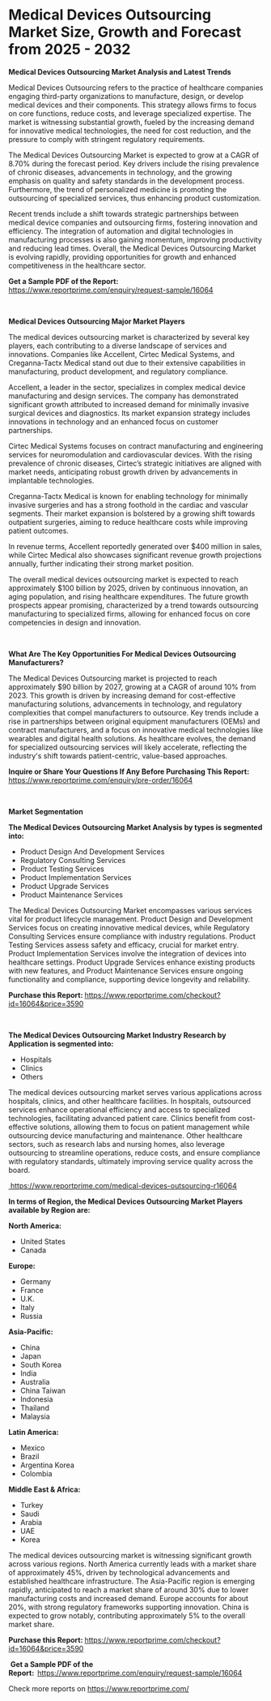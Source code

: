 <p><h1>Medical Devices Outsourcing Market Size, Growth and Forecast from 2025 - 2032</h1></p><p><strong>Medical Devices Outsourcing Market Analysis and Latest Trends</strong></p>
<p><p>Medical Devices Outsourcing refers to the practice of healthcare companies engaging third-party organizations to manufacture, design, or develop medical devices and their components. This strategy allows firms to focus on core functions, reduce costs, and leverage specialized expertise. The market is witnessing substantial growth, fueled by the increasing demand for innovative medical technologies, the need for cost reduction, and the pressure to comply with stringent regulatory requirements.</p><p>The Medical Devices Outsourcing Market is expected to grow at a CAGR of 8.70% during the forecast period. Key drivers include the rising prevalence of chronic diseases, advancements in technology, and the growing emphasis on quality and safety standards in the development process. Furthermore, the trend of personalized medicine is promoting the outsourcing of specialized services, thus enhancing product customization.</p><p>Recent trends include a shift towards strategic partnerships between medical device companies and outsourcing firms, fostering innovation and efficiency. The integration of automation and digital technologies in manufacturing processes is also gaining momentum, improving productivity and reducing lead times. Overall, the Medical Devices Outsourcing Market is evolving rapidly, providing opportunities for growth and enhanced competitiveness in the healthcare sector.</p></p>
<p><strong>Get a Sample PDF of the Report:&nbsp;</strong> <a href="https://www.reportprime.com/enquiry/request-sample/16064?utm_campaign=2318&utm_medium=2&utm_source=Github&utm_content=ia&utm_term=20032025&utm_id=medical-devices-outsourcing">https://www.reportprime.com/enquiry/request-sample/16064</a></p>
<p>&nbsp;</p>
<p><strong>Medical Devices Outsourcing Major Market Players</strong></p>
<p><p>The medical devices outsourcing market is characterized by several key players, each contributing to a diverse landscape of services and innovations. Companies like Accellent, Cirtec Medical Systems, and Creganna-Tactx Medical stand out due to their extensive capabilities in manufacturing, product development, and regulatory compliance.</p><p>Accellent, a leader in the sector, specializes in complex medical device manufacturing and design services. The company has demonstrated significant growth attributed to increased demand for minimally invasive surgical devices and diagnostics. Its market expansion strategy includes innovations in technology and an enhanced focus on customer partnerships.</p><p>Cirtec Medical Systems focuses on contract manufacturing and engineering services for neuromodulation and cardiovascular devices. With the rising prevalence of chronic diseases, Cirtec’s strategic initiatives are aligned with market needs, anticipating robust growth driven by advancements in implantable technologies.</p><p>Creganna-Tactx Medical is known for enabling technology for minimally invasive surgeries and has a strong foothold in the cardiac and vascular segments. Their market expansion is bolstered by a growing shift towards outpatient surgeries, aiming to reduce healthcare costs while improving patient outcomes.</p><p>In revenue terms, Accellent reportedly generated over $400 million in sales, while Cirtec Medical also showcases significant revenue growth projections annually, further indicating their strong market position. </p><p>The overall medical devices outsourcing market is expected to reach approximately $100 billion by 2025, driven by continuous innovation, an aging population, and rising healthcare expenditures. The future growth prospects appear promising, characterized by a trend towards outsourcing manufacturing to specialized firms, allowing for enhanced focus on core competencies in design and innovation.</p></p>
<p>&nbsp;</p>
<p><strong>What Are The Key Opportunities For Medical Devices Outsourcing Manufacturers?</strong></p>
<p><p>The Medical Devices Outsourcing market is projected to reach approximately $90 billion by 2027, growing at a CAGR of around 10% from 2023. This growth is driven by increasing demand for cost-effective manufacturing solutions, advancements in technology, and regulatory complexities that compel manufacturers to outsource. Key trends include a rise in partnerships between original equipment manufacturers (OEMs) and contract manufacturers, and a focus on innovative medical technologies like wearables and digital health solutions. As healthcare evolves, the demand for specialized outsourcing services will likely accelerate, reflecting the industry's shift towards patient-centric, value-based approaches.</p></p>
<p><strong>Inquire or Share Your Questions If Any Before Purchasing This Report:</strong> <a href="https://www.reportprime.com/enquiry/pre-order/16064?utm_campaign=2318&utm_medium=2&utm_source=Github&utm_content=ia&utm_term=20032025&utm_id=medical-devices-outsourcing">https://www.reportprime.com/enquiry/pre-order/16064</a></p>
<p>&nbsp;</p>
<p><strong>Market Segmentation</strong></p>
<p><strong>The Medical Devices Outsourcing Market Analysis by types is segmented into:</strong></p>
<p><ul><li>Product Design And Development Services</li><li>Regulatory Consulting Services</li><li>Product Testing Services</li><li>Product Implementation Services</li><li>Product Upgrade Services</li><li>Product Maintenance Services</li></ul></p>
<p><p>The Medical Devices Outsourcing Market encompasses various services vital for product lifecycle management. Product Design and Development Services focus on creating innovative medical devices, while Regulatory Consulting Services ensure compliance with industry regulations. Product Testing Services assess safety and efficacy, crucial for market entry. Product Implementation Services involve the integration of devices into healthcare settings. Product Upgrade Services enhance existing products with new features, and Product Maintenance Services ensure ongoing functionality and compliance, supporting device longevity and reliability.</p></p>
<p><strong>Purchase this Report:&nbsp;</strong><a href="https://www.reportprime.com/checkout?id=16064&price=3590&utm_campaign=2318&utm_medium=2&utm_source=Github&utm_content=ia&utm_term=20032025&utm_id=medical-devices-outsourcing">https://www.reportprime.com/checkout?id=16064&price=3590</a></p>
<p>&nbsp;</p>
<p><strong>The Medical Devices Outsourcing Market Industry Research by Application is segmented into:</strong></p>
<p><ul><li>Hospitals</li><li>Clinics</li><li>Others</li></ul></p>
<p><p>The medical devices outsourcing market serves various applications across hospitals, clinics, and other healthcare facilities. In hospitals, outsourced services enhance operational efficiency and access to specialized technologies, facilitating advanced patient care. Clinics benefit from cost-effective solutions, allowing them to focus on patient management while outsourcing device manufacturing and maintenance. Other healthcare sectors, such as research labs and nursing homes, also leverage outsourcing to streamline operations, reduce costs, and ensure compliance with regulatory standards, ultimately improving service quality across the board.</p></p>
<p><a href="https://www.reportprime.com/medical-devices-outsourcing-r16064?utm_campaign=2318&utm_medium=2&utm_source=Github&utm_content=ia&utm_term=20032025&utm_id=medical-devices-outsourcing">&nbsp;https://www.reportprime.com/medical-devices-outsourcing-r16064</a></p>
<p><strong>In terms of Region, the Medical Devices Outsourcing Market Players available by Region are:</strong></p>
<p>
    <p> <strong> North America: </strong>
        <ul>
            <li>United States</li>
            <li>Canada</li>
        </ul>
        </p> 
    <p> <strong> Europe: </strong>
        <ul>
            <li>Germany</li>
            <li>France</li>
            <li>U.K.</li>
            <li>Italy</li>
            <li>Russia</li>
        </ul>
        </p> 
    <p> <strong> Asia-Pacific: </strong>
        <ul>
            <li>China</li>
            <li>Japan</li>
            <li>South Korea</li>
            <li>India</li>
            <li>Australia</li>
            <li>China Taiwan</li>
            <li>Indonesia</li>
            <li>Thailand</li>
            <li>Malaysia</li>
        </ul>
        </p> 
    <p> <strong> Latin America: </strong>
        <ul>
            <li>Mexico</li>
            <li>Brazil</li>
            <li>Argentina Korea</li>
            <li>Colombia</li>
        </ul>
        </p> 
    <p> <strong> Middle East & Africa: </strong>
        <ul>
            <li>Turkey</li>
            <li>Saudi</li>
            <li>Arabia</li>
            <li>UAE</li>
            <li>Korea</li>
        </ul>
    </p>
    </p>
<p><p>The medical devices outsourcing market is witnessing significant growth across various regions. North America currently leads with a market share of approximately 45%, driven by technological advancements and established healthcare infrastructure. The Asia-Pacific region is emerging rapidly, anticipated to reach a market share of around 30% due to lower manufacturing costs and increased demand. Europe accounts for about 20%, with strong regulatory frameworks supporting innovation. China is expected to grow notably, contributing approximately 5% to the overall market share.</p></p>
<p><strong>Purchase this Report: </strong><a href="https://www.reportprime.com/checkout?id=16064&price=3590&utm_campaign=2318&utm_medium=2&utm_source=Github&utm_content=ia&utm_term=20032025&utm_id=medical-devices-outsourcing">https://www.reportprime.com/checkout?id=16064&price=3590</a></p>
<p>&nbsp;<strong>Get a Sample PDF of the Report:&nbsp;&nbsp;</strong><a href="https://www.reportprime.com/enquiry/request-sample/16064?utm_campaign=2318&utm_medium=2&utm_source=Github&utm_content=ia&utm_term=20032025&utm_id=medical-devices-outsourcing">https://www.reportprime.com/enquiry/request-sample/16064</a></p>
<p><strong></strong></p>
<p>Check more reports on <a href="https://www.reportprime.com/?utm_campaign=2318&utm_medium=2&utm_source=Github&utm_content=ia&utm_term=20032025&utm_id=medical-devices-outsourcing">https://www.reportprime.com/</a></p>